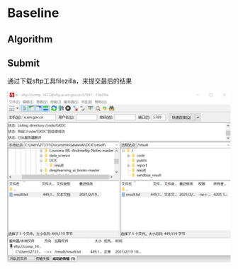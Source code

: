 # Baseline
## Algorithm

## Submit
通过下载sftp工具filezilla，来提交最后的结果

![](https://github.com/vie-serendipity/DCIC/blob/main/IMG/success.png)
